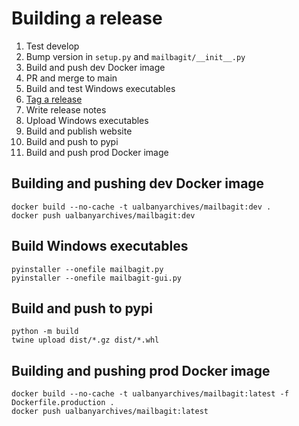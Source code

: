# Building a release

1. Test develop
2. Bump version in `setup.py` and `mailbagit/__init__.py`
3. Build and push dev Docker image
4. PR and merge to main
5. Build and test Windows executables
6. [Tag a release](https://docs.github.com/en/repositories/releasing-projects-on-github/managing-releases-in-a-repository)
7. Write release notes
8. Upload Windows executables
9. Build and publish website
10. Build and push to pypi
11. Build and push prod Docker image

## Building and pushing dev Docker image

```
docker build --no-cache -t ualbanyarchives/mailbagit:dev .
docker push ualbanyarchives/mailbagit:dev
```

## Build Windows executables

```
pyinstaller --onefile mailbagit.py
pyinstaller --onefile mailbagit-gui.py
```

## Build and push to pypi
```
python -m build
twine upload dist/*.gz dist/*.whl
```

## Building and pushing prod Docker image

```
docker build --no-cache -t ualbanyarchives/mailbagit:latest -f Dockerfile.production .
docker push ualbanyarchives/mailbagit:latest
```